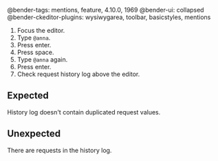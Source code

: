 @bender-tags: mentions, feature, 4.10.0, 1969
@bender-ui: collapsed
@bender-ckeditor-plugins: wysiwygarea, toolbar, basicstyles, mentions

1. Focus the editor.
1. Type `@anna`.
1. Press enter.
1. Press space.
1. Type `@anna` again.
1. Press enter.
1. Check request history log above the editor.

## Expected

History log doesn't contain duplicated request values.

## Unexpected

There are requests in the history log.
